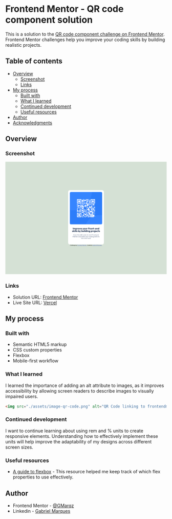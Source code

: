 # Frontend Mentor - QR code component solution

This is a solution to the [QR code component challenge on Frontend Mentor](https://www.frontendmentor.io/challenges/qr-code-component-iux_sIO_H). Frontend Mentor challenges help you improve your coding skills by building realistic projects. 

## Table of contents

- [Overview](#overview)
  - [Screenshot](#screenshot)
  - [Links](#links)
- [My process](#my-process)
  - [Built with](#built-with)
  - [What I learned](#what-i-learned)
  - [Continued development](#continued-development)
  - [Useful resources](#useful-resources)
- [Author](#author)
- [Acknowledgments](#acknowledgments)

## Overview

### Screenshot

![](./preview.png)

### Links

- Solution URL: [Frontend Mentor](https://www.frontendmentor.io/solutions/responsive-qr-code-using-css-flexbox-1b7B25z1M7)
- Live Site URL: [Vercel](https://qr-code-drab-seven.vercel.app)

## My process

### Built with

- Semantic HTML5 markup
- CSS custom properties
- Flexbox
- Mobile-first workflow

### What I learned

I learned the importance of adding an alt attribute to images, as it improves accessibility by allowing screen readers to describe images to visually impaired users.

```html
<img src="./assets/image-qr-code.png" alt="QR Code linking to frontendmentor.io" class="qr-code">
```

### Continued development

I want to continue learning about using rem and % units to create responsive elements. Understanding how to effectively implement these units will help improve the adaptability of my designs across different screen sizes.

### Useful resources

- [A guide to flexbox](https://css-tricks.com/snippets/css/a-guide-to-flexbox/) - This resource helped me keep track of which flex properties to use effectively.

## Author

- Frontend Mentor - [@GMarqz](https://www.frontendmentor.io/profile/GMarqz)
- Linkedin - [Gabriel Marques](https://www.linkedin.com/in/gabriel-marques-1688352aa/)
